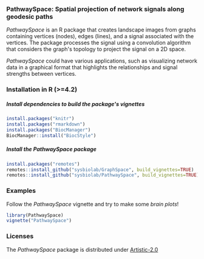 ### PathwaySpace: Spatial projection of network signals along geodesic paths

*PathwaySpace* is an R package that creates landscape images from graphs containing vertices (nodes), edges (lines), and a signal associated with the vertices. The package processes the signal using a convolution algorithm that considers the graph's topology to project the signal on a 2D space. 

*PathwaySpace* could have various applications, such as visualizing network data in a graphical format that highlights the relationships and signal strengths between vertices. 

### Installation in R (>=4.2)

##### Install dependencies to build the package's vignettes

```r
install.packages("knitr")
install.packages("rmarkdown")
install.packages("BiocManager")
BiocManager::install("BiocStyle")
```

##### Install the PathwaySpace package

```r
install.packages("remotes")
remotes::install_github("sysbiolab/GraphSpace", build_vignettes=TRUE)
remotes::install_github("sysbiolab/PathwaySpace", build_vignettes=TRUE)
```

### Examples

Follow the *PathwaySpace* vignette and try to make some *brain plots*!

```r
library(PathwaySpace)
vignette("PathwaySpace")
```

### Licenses

The *PathwaySpace* package is distributed under [Artistic-2.0](https://www.r-project.org/Licenses/Artistic-2.0)
